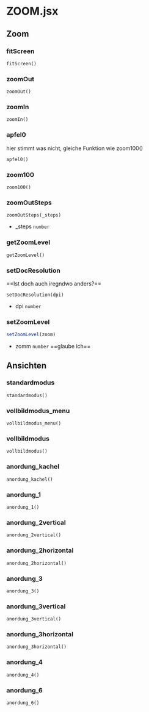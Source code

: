 # ZOOM.jsx

## Zoom

### fitScreen
```function
fitScreen()
```

### zoomOut
```function
zoomOut()
```

### zoomIn
```function
zoomIn()
```

### apfel0
hier stimmt was nicht, gleiche Funktion wie zoom100()
```function
apfel0()
```

### zoom100
```function
zoom100()
```

### zoomOutSteps
```function
zoomOutSteps(_steps)
```
* _steps `number`

### getZoomLevel
```function
getZoomLevel()
```

### setDocResolution
==Ist doch auch iregndwo anders?==
```function
setDocResolution(dpi)
```

* dpi `number`

### setZoomLevel
```js
setZoomLevel(zoom)
```

* zomm `number` ==glaube ich==


## Ansichten

### standardmodus
```function
standardmodus()
```

### vollbildmodus_menu
```function
vollbildmodus_menu()
```

### vollbildmodus
```function
vollbildmodus()
```

### anordung_kachel
```function
anordung_kachel()
```

### anordung_1
```function
anordung_1()
```

### anordung_2vertical
```function
anordung_2vertical()
```

### anordung_2horizontal
```function
anordung_2horizontal()
```

### anordung_3
```function
anordung_3()
```

### anordung_3vertical
```function
anordung_3vertical()
```

### anordung_3horizontal
```function
anordung_3horizontal()
```

### anordung_4
```function
anordung_4()
```

### anordung_6
```function
anordung_6()
```